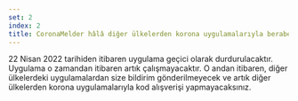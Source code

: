 ```yaml
---
set: 2
index: 2
title: CoronaMelder hâlâ diğer ülkelerden korona uygulamalarıyla beraber çalışıyor olacak mıdır?
---
```

22 Nisan 2022 tarihiden itibaren uygulama geçici olarak durdurulacaktır. Uygulama o zamandan itibaren artık çalışmayacaktır. O andan itibaren, diğer ülkelerdeki uygulamalardan size bildirim gönderilmeyecek ve artık diğer ülkelerden korona uygulamalarıyla kod alışverişi yapmayacaksınız.
